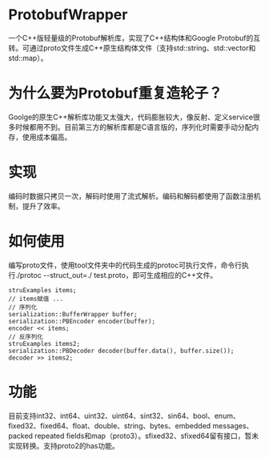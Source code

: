 # ProtobufWrapper
一个C++版轻量级的Protobuf解析库，实现了C++结构体和Google Protobuf的互转。可通过proto文件生成C++原生结构体文件（支持std::string、std::vector和std::map）。

# 为什么要为Protobuf重复造轮子？
Goolge的原生C++解析库功能又太强大，代码膨胀较大，像反射、定义service很多时候都用不到。目前第三方的解析库都是C语言版的，序列化时需要手动分配内存，使用成本偏高。

# 实现
编码时数据只拷贝一次，解码时使用了流式解析。编码和解码都使用了函数注册机制，提升了效率。

# 如何使用
编写proto文件，使用tool文件夹中的代码生成的protoc可执行文件，命令行执行./protoc --struct_out=./ test.proto，即可生成相应的C++文件。
```
struExamples items;
// items赋值 ...
// 序列化
serialization::BufferWrapper buffer;
serialization::PBEncoder encoder(buffer);
encoder << items;
// 反序列化
struExamples items2;
serialization::PBDecoder decoder(buffer.data(), buffer.size());
decoder >> items2;
```
# 功能
目前支持int32、int64、uint32、uint64、sint32、sin64、bool、enum、fixed32、fixed64、float、double、string、bytes、embedded messages、packed repeated fields和map（proto3）。sfixed32、sfixed64留有接口，暂未实现转换。支持proto2的has功能。
